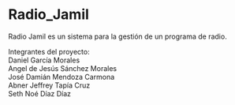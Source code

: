 # Radio_Jamil
Radio Jamil es un sistema para la gestión de un programa de radio.

Integrantes del proyecto:  
Daniel García Morales  
Angel de Jesús Sánchez Morales  
José Damián Mendoza Carmona  
Abner Jeffrey Tapía Cruz  
Seth Noé Díaz Díaz
